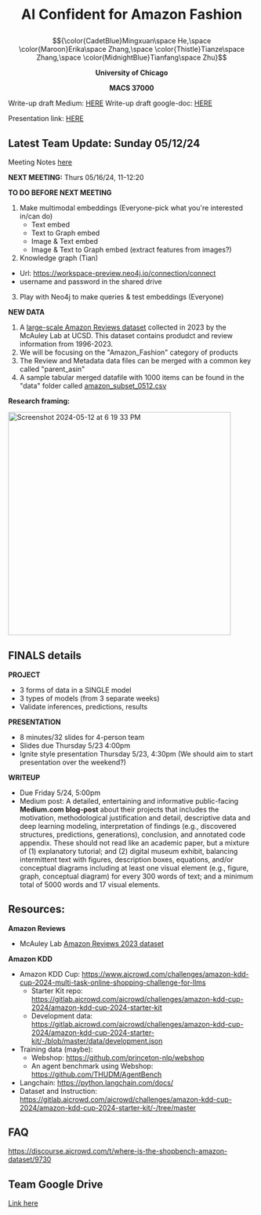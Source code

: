 # <p align="center">AI Confident for Amazon Fashion</p>
$${\color{CadetBlue}Mingxuan\space He,\space \color{Maroon}Erika\space Zhang,\space \color{Thistle}Tianze\space Zhang,\space \color{MidnightBlue}Tianfang\space Zhu}$$
<p align="center"><strong>University of Chicago</strong></p> 
<p align="center"><strong>MACS 37000</strong></p> 

Write-up draft Medium: [HERE](https://medium.com/@mingxuanh/developing-a-multi-modal-ai-assistant-for-amazon-fashion-821cd9ac1ef0)
Write-up draft google-doc: [HERE](https://docs.google.com/document/d/1GiZguNcLvcqN4TnpzDZz_ggMFFUcs6Ji1I2ZjaXZYuM/edit)

Presentation link: [HERE](https://docs.google.com/presentation/d/1ErR92ePgXi02C6yQtHcEhYofE5fTRdAZozAHcLz4fEs/edit?usp=sharing)



## Latest Team Update: Sunday 05/12/24
Meeting Notes [here](https://docs.google.com/document/d/1MtpyfgS40KDQkx7kjWbbZebLXWoS5qvj3-8H67ZHBMM/edit?usp=share_link)

**NEXT MEETING:** Thurs 05/16/24, 11-12:20

**TO DO BEFORE NEXT MEETING**
1. Make multimodal embeddings (Everyone-pick what you're interested in/can do)
   * Text embed
   * Text to Graph embed
   * Image & Text embed
   * Image & Text to Graph embed (extract features from images?)
2. Knowledge graph (Tian)
  * Url: https://workspace-preview.neo4j.io/connection/connect
  * username and password in the shared drive 
3. Play with Neo4j to make queries & test embeddings (Everyone)

**NEW DATA**
1. A [large-scale Amazon Reviews dataset](https://amazon-reviews-2023.github.io) collected in 2023 by the McAuley Lab at UCSD. This dataset contains produdct and review information from 1996-2023. 
2. We will be focusing on the "Amazon_Fashion" category of products
3. The Review and Metadata data files can be merged with a common key called "parent_asin"
4. A sample tabular merged datafile with 1000 items can be found in the "data" folder called [amazon_subset_0512.csv](https://github.com/mingxuan-he/Amazon-KDD/blob/main/data/amazon_subset_0512.csv) 

**Research framing:**

<img width="454" alt="Screenshot 2024-05-12 at 6 19 33 PM" src="https://github.com/mingxuan-he/Amazon-KDD/assets/143452850/01efb021-a697-4d27-83c3-1239e268acbf">


## FINALS details

**PROJECT**
* 3 forms of data in a SINGLE model
* 3 types of models (from 3 separate weeks)
* Validate inferences, predictions, results

**PRESENTATION**
* 8 minutes/32 slides for 4-person team
* Slides due Thursday 5/23 4:00pm
* Ignite style presentation Thursday 5/23, 4:30pm (We should aim to start presentation over the weekend?)

**WRITEUP**
* Due Friday 5/24, 5:00pm
* Medium post: A detailed, entertaining and informative public-facing **Medium.com blog-post** about their projects that includes the motivation, methodological justification and detail, descriptive data and deep learning modeling, interpretation of findings (e.g., discovered structures, predictions, generations), conclusion, and annotated code appendix. These should not read like an academic paper, but a mixture of (1) explanatory tutorial; and (2) digital museum exhibit, balancing intermittent text with figures, description boxes, equations, and/or conceptual diagrams including at least one visual element (e.g., figure, graph, conceptual diagram) for every 300 words of text; and a minimum total of 5000 words and 17 visual elements.


## Resources:
**Amazon Reviews**
- McAuley Lab [Amazon Reviews 2023 dataset](https://amazon-reviews-2023.github.io) 

**Amazon KDD**
- Amazon KDD Cup: https://www.aicrowd.com/challenges/amazon-kdd-cup-2024-multi-task-online-shopping-challenge-for-llms
  - Starter Kit repo: https://gitlab.aicrowd.com/aicrowd/challenges/amazon-kdd-cup-2024/amazon-kdd-cup-2024-starter-kit
  - Development data: https://gitlab.aicrowd.com/aicrowd/challenges/amazon-kdd-cup-2024/amazon-kdd-cup-2024-starter-kit/-/blob/master/data/development.json
- Training data (maybe):
  - Webshop: https://github.com/princeton-nlp/webshop
  - An agent benchmark using Webshop: https://github.com/THUDM/AgentBench
- Langchain: https://python.langchain.com/docs/
- Dataset and Instruction: https://gitlab.aicrowd.com/aicrowd/challenges/amazon-kdd-cup-2024/amazon-kdd-cup-2024-starter-kit/-/tree/master


## FAQ
https://discourse.aicrowd.com/t/where-is-the-shopbench-amazon-dataset/9730


## Team Google Drive
[Link here](https://drive.google.com/drive/folders/18EXfDk-9wlKeEkK208alQxfbmMyE2VH4?usp=share_link)
